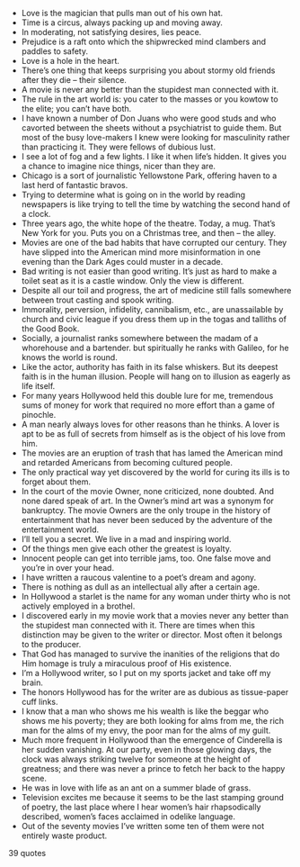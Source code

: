  - Love is the magician that pulls man out of his own hat.
 - Time is a circus, always packing up and moving away.
 - In moderating, not satisfying desires, lies peace.
 - Prejudice is a raft onto which the shipwrecked mind clambers and paddles to safety.
 - Love is a hole in the heart.
 - There’s one thing that keeps surprising you about stormy old friends after they die – their silence.
 - A movie is never any better than the stupidest man connected with it.
 - The rule in the art world is: you cater to the masses or you kowtow to the elite; you can’t have both.
 - I have known a number of Don Juans who were good studs and who cavorted between the sheets without a psychiatrist to guide them. But most of the busy love-makers I knew were looking for masculinity rather than practicing it. They were fellows of dubious lust.
 - I see a lot of fog and a few lights. I like it when life’s hidden. It gives you a chance to imagine nice things, nicer than they are.
 - Chicago is a sort of journalistic Yellowstone Park, offering haven to a last herd of fantastic bravos.
 - Trying to determine what is going on in the world by reading newspapers is like trying to tell the time by watching the second hand of a clock.
 - Three years ago, the white hope of the theatre. Today, a mug. That’s New York for you. Puts you on a Christmas tree, and then – the alley.
 - Movies are one of the bad habits that have corrupted our century. They have slipped into the American mind more misinformation in one evening than the Dark Ages could muster in a decade.
 - Bad writing is not easier than good writing. It’s just as hard to make a toilet seat as it is a castle window. Only the view is different.
 - Despite all our toil and progress, the art of medicine still falls somewhere between trout casting and spook writing.
 - Immorality, perversion, infidelity, cannibalism, etc., are unassailable by church and civic league if you dress them up in the togas and talliths of the Good Book.
 - Socially, a journalist ranks somewhere between the madam of a whorehouse and a bartender. but spiritually he ranks with Galileo, for he knows the world is round.
 - Like the actor, authority has faith in its false whiskers. But its deepest faith is in the human illusion. People will hang on to illusion as eagerly as life itself.
 - For many years Hollywood held this double lure for me, tremendous sums of money for work that required no more effort than a game of pinochle.
 - A man nearly always loves for other reasons than he thinks. A lover is apt to be as full of secrets from himself as is the object of his love from him.
 - The movies are an eruption of trash that has lamed the American mind and retarded Americans from becoming cultured people.
 - The only practical way yet discovered by the world for curing its ills is to forget about them.
 - In the court of the movie Owner, none criticized, none doubted. And none dared speak of art. In the Owner’s mind art was a synonym for bankruptcy. The movie Owners are the only troupe in the history of entertainment that has never been seduced by the adventure of the entertainment world.
 - I’ll tell you a secret. We live in a mad and inspiring world.
 - Of the things men give each other the greatest is loyalty.
 - Innocent people can get into terrible jams, too. One false move and you’re in over your head.
 - I have written a raucous valentine to a poet’s dream and agony.
 - There is nothing as dull as an intellectual ally after a certain age.
 - In Hollywood a starlet is the name for any woman under thirty who is not actively employed in a brothel.
 - I discovered early in my movie work that a movies never any better than the stupidest man connected with it. There are times when this distinction may be given to the writer or director. Most often it belongs to the producer.
 - That God has managed to survive the inanities of the religions that do Him homage is truly a miraculous proof of His existence.
 - I’m a Hollywood writer, so I put on my sports jacket and take off my brain.
 - The honors Hollywood has for the writer are as dubious as tissue-paper cuff links.
 - I know that a man who shows me his wealth is like the beggar who shows me his poverty; they are both looking for alms from me, the rich man for the alms of my envy, the poor man for the alms of my guilt.
 - Much more frequent in Hollywood than the emergence of Cinderella is her sudden vanishing. At our party, even in those glowing days, the clock was always striking twelve for someone at the height of greatness; and there was never a prince to fetch her back to the happy scene.
 - He was in love with life as an ant on a summer blade of grass.
 - Television excites me because it seems to be the last stamping ground of poetry, the last place where I hear women’s hair rhapsodically described, women’s faces acclaimed in odelike language.
 - Out of the seventy movies I’ve written some ten of them were not entirely waste product.

39 quotes